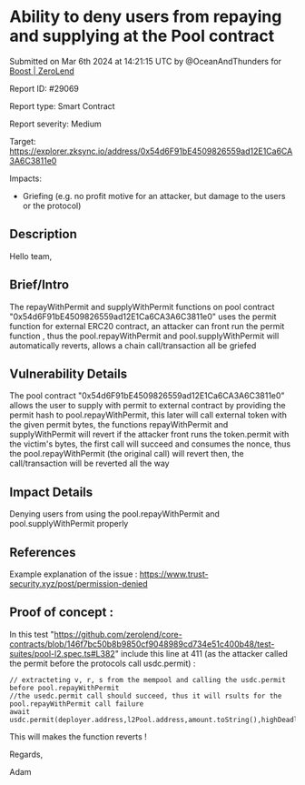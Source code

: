
# Ability to deny users from repaying and supplying at the Pool contract

Submitted on Mar 6th 2024 at 14:21:15 UTC by @OceanAndThunders for [Boost | ZeroLend](https://immunefi.com/bounty/zerolend-boost/)

Report ID: #29069

Report type: Smart Contract

Report severity: Medium

Target: https://explorer.zksync.io/address/0x54d6F91bE4509826559ad12E1Ca6CA3A6C3811e0

Impacts:
- Griefing (e.g. no profit motive for an attacker, but damage to the users or the protocol)

## Description
Hello team,

## Brief/Intro
The repayWithPermit and supplyWithPermit functions on pool contract "0x54d6F91bE4509826559ad12E1Ca6CA3A6C3811e0" uses the permit function for external ERC20 contract, an attacker can front run the permit function , thus the pool.repayWithPermit and pool.supplyWithPermit will automatically reverts, allows a chain call/transaction all be griefed 

## Vulnerability Details
The pool contract "0x54d6F91bE4509826559ad12E1Ca6CA3A6C3811e0" allows the user to supply with permit to external contract by providing the permit hash to pool.repayWithPermit, this later will call external token with the given permit bytes, 
the functions repayWithPermit and supplyWithPermit will revert if the attacker front runs the token.permit with the victim's bytes, the first call will succeed and consumes the nonce, thus the pool.repayWithPermit (the original call) will revert then, the call/transaction will be reverted all the way

## Impact Details
Denying users from using the pool.repayWithPermit and pool.supplyWithPermit properly

## References
Example explanation of the issue : https://www.trust-security.xyz/post/permission-denied



## Proof of concept :

In this test "https://github.com/zerolend/core-contracts/blob/146f7bc50b8b9850cf9048989cd734e51c400b48/test-suites/pool-l2.spec.ts#L382" include this line at 411 (as the attacker called the permit before the protocols call usdc.permit) :


```
// extracteting v, r, s from the mempool and calling the usdc.permit before pool.repayWithPermit
//the usedc.permit call should succeed, thus it will rsults for the pool.repayWithPermit call failure
await usdc.permit(deployer.address,l2Pool.address,amount.toString(),highDeadline,v,r,s);
```

This will makes the function reverts !


Regards,

Adam